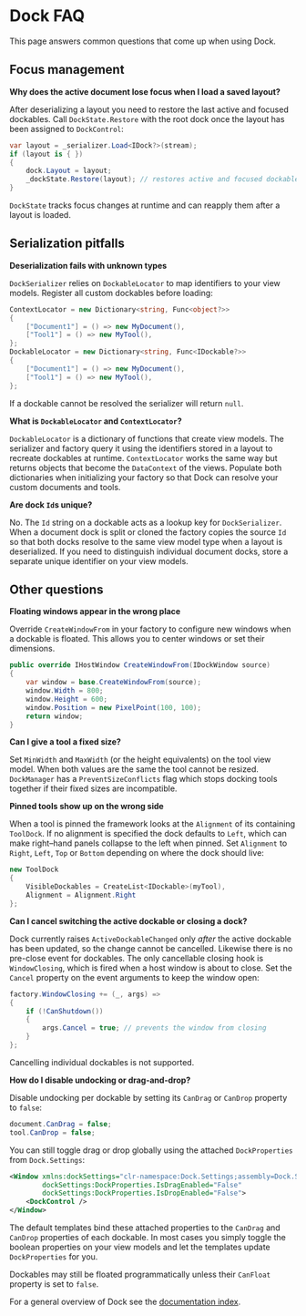 # Dock FAQ

This page answers common questions that come up when using Dock.

## Focus management

**Why does the active document lose focus when I load a saved layout?**

After deserializing a layout you need to restore the last active and focused dockables. Call `DockState.Restore` with the root dock once the layout has been assigned to `DockControl`:

```csharp
var layout = _serializer.Load<IDock?>(stream);
if (layout is { })
{
    dock.Layout = layout;
    _dockState.Restore(layout); // restores active and focused dockables
}
```

`DockState` tracks focus changes at runtime and can reapply them after a layout is loaded.

## Serialization pitfalls

**Deserialization fails with unknown types**

`DockSerializer` relies on `DockableLocator` to map identifiers to your view models. Register all custom dockables before loading:

```csharp
ContextLocator = new Dictionary<string, Func<object?>>
{
    ["Document1"] = () => new MyDocument(),
    ["Tool1"] = () => new MyTool(),
};
DockableLocator = new Dictionary<string, Func<IDockable?>>
{
    ["Document1"] = () => new MyDocument(),
    ["Tool1"] = () => new MyTool(),
};
```

If a dockable cannot be resolved the serializer will return `null`.

**What is `DockableLocator` and `ContextLocator`?**

`DockableLocator` is a dictionary of functions that create view models. The
serializer and factory query it using the identifiers stored in a layout to
recreate dockables at runtime. `ContextLocator` works the same way but returns
objects that become the `DataContext` of the views. Populate both dictionaries
when initializing your factory so that Dock can resolve your custom documents
and tools.

**Are dock `Id`s unique?**

No. The `Id` string on a dockable acts as a lookup key for `DockSerializer`.
When a document dock is split or cloned the factory copies the source `Id` so
that both docks resolve to the same view model type when a layout is
deserialized. If you need to distinguish individual document docks, store a
separate unique identifier on your view models.

## Other questions

**Floating windows appear in the wrong place**

Override `CreateWindowFrom` in your factory to configure new windows when a dockable is floated. This allows you to center windows or set their dimensions.

```csharp
public override IHostWindow CreateWindowFrom(IDockWindow source)
{
    var window = base.CreateWindowFrom(source);
    window.Width = 800;
    window.Height = 600;
    window.Position = new PixelPoint(100, 100);
    return window;
}
```

**Can I give a tool a fixed size?**

Set `MinWidth` and `MaxWidth` (or the height equivalents) on the tool view model. When both values are the same the tool cannot be resized. `DockManager` has a `PreventSizeConflicts` flag which stops docking tools together if their fixed sizes are incompatible.

**Pinned tools show up on the wrong side**

When a tool is pinned the framework looks at the `Alignment` of its
containing `ToolDock`.  If no alignment is specified the dock defaults to
`Left`, which can make right–hand panels collapse to the left when pinned.
Set `Alignment` to `Right`, `Left`, `Top` or `Bottom` depending on where the
dock should live:

```csharp
new ToolDock
{
    VisibleDockables = CreateList<IDockable>(myTool),
    Alignment = Alignment.Right
};
```

**Can I cancel switching the active dockable or closing a dock?**

Dock currently raises `ActiveDockableChanged` only *after* the active dockable
has been updated, so the change cannot be cancelled. Likewise there is no
pre-close event for dockables. The only cancellable closing hook is
`WindowClosing`, which is fired when a host window is about to close. Set the
`Cancel` property on the event arguments to keep the window open:

```csharp
factory.WindowClosing += (_, args) =>
{
    if (!CanShutdown())
    {
        args.Cancel = true; // prevents the window from closing
    }
};
```

Cancelling individual dockables is not supported.

**How do I disable undocking or drag-and-drop?**

Disable undocking per dockable by setting its `CanDrag` or `CanDrop` property to
`false`:

```csharp
document.CanDrag = false;
tool.CanDrop = false;
```

You can still toggle drag or drop globally using the attached `DockProperties`
from `Dock.Settings`:

```xml
<Window xmlns:dockSettings="clr-namespace:Dock.Settings;assembly=Dock.Settings"
        dockSettings:DockProperties.IsDragEnabled="False"
        dockSettings:DockProperties.IsDropEnabled="False">
    <DockControl />
</Window>
```

The default templates bind these attached properties to the `CanDrag` and `CanDrop`
properties of each dockable. In most cases you simply toggle the boolean
properties on your view models and let the templates update `DockProperties` for
you.

Dockables may still be floated programmatically unless their `CanFloat` property
is set to `false`.

For a general overview of Dock see the [documentation index](README.md).
